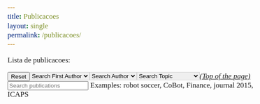 ```yaml
---
title: Publicacoes
layout: single
permalink: /publicacoes/
---
```


<bibtex src="/assets/bibs/pablo_barros.bib"></bibtex>

<script type="text/javascript" src="https://cdn.jsdelivr.net/gh/pcooksey/bibtex-js@1.0.0/src/bibtex_js.js"></script>


<script>    
		$(function() {
		  $("#Fontselector").on("change",function() {
		    var font = $("#Fontselector option:selected").text();
		    console.log(font);

		    $('.title.fonters').each(function() {
		    	$(this).css("font-family",font);
		    });
		  });
		});
		function reset() {
			$("select").each(function () {
			  localStorage.setItem($(this).attr("id"),"");
			  $(this).val("");
			});
			$("#searchbar").val("");
			$("#searchbar").trigger('change');
		}
		function resetOtherFilters(changedId) {
  $("select").each(function() {
    if ($(this).attr("id") !== changedId) {
      $(this).val("");
    }
  });
  $("#searchbar").val("");
}

$("#authorselectfirst, #authorselect").on("change", function() {
  resetOtherFilters($(this).attr("id"));
  $(this).trigger('change');
});

</script>

<style>
	    html,body,span,h1 {
	    	font-family: "Times New Roman", Times, serif;
	    	font-size: 17px;
	    }
	    bibtex { display: none; }
	    .searchbar { margin-left:0px;}
	    #bibtex_errors { margin-top:10px; color: red;}
	    h1.header {margin-left:8px;}
	    h1.YEAR { font-size: 17px; font-weight: bold; display: inline; margin-left:8px;}

</style>

Lista de publicacoes:

<div class="container-fluid">
    <div class="searchbar">
        <div style="float:left;">
            <button type="button" class="btn btn-default" onclick="reset()">Reset</button>
        </div>
        <div style="float:left;">
            <select id="authorselectfirst" class="btn bibtex_search bibtex_author" style="border: 1px solid lightgrey;"
                    extra="first" search="author" onchange="resetOtherFilters('authorselectfirst')">
                <option value="">Search First Author</option>
            </select>
        </div>
        <div style="float:left;">
            <select id="authorselect" class="btn bibtex_search bibtex_author" style="border: 1px solid lightgrey;"
                    search="author" onchange="resetOtherFilters('authorselect')">
                <option value="">Search Author</option>
            </select>
        </div>
        <div style="float:left;">
            <select id="topicselect" class="btn
							bibtex_search"
                    style="border: 1px solid lightgrey;" search="topic">
              <option value="">Search Topic</option>
              <!-- Add topic values here -->
        	      <option value="Finance">Finance</option>
                <option value="Autonomy">Autonomy</option>
                <option value="Symbiotic">Symbiotic Autonomy</option>
                <option value="CoBot|Episodic|Service|Insights|Model-Instance|Diverse">CoBot</option>
                <option value="Learning">Learning</option>
                <option value="Multiagent">Multiagent Systems</option>
                <option value="Multi-robot|Multirobot|soccer|Multiagent">Multirobot Systems</option>
                <option value="Planning">Planning</option>
                <option value="Robot">Autonomous Robots</option>
                <option value="Localization">Robot Localization</option>
                <option value="Soccer|Multi-robot">Robot Soccer</option>
                <option value="Vision">Vision</option>
            </select>
        </div>
        <div style="float:left;">
            <input type="text" class="bibtex_search form-control" id="searchbar" placeholder="Search publications">
            <span class="help-block">Examples: robot soccer, CoBot, Finance, journal 2015, ICAPS</span>
        </div>
    </div>
</div>

<div class="bibtex_structure">
    <div class="group year" extra="ASC number">
        <a href="#top" style="display: inline"><em>(Top of the page)</em></a>
        <div style="padding-bottom:10px;"></div>
        <div class="sort journal" extra="DESC string">
            <div class="templates"></div>
        </div>
    </div>
</div>

<div id="bibtex_display">

    <div class="if bibtex_template" style="display: none;">
        <ul>
            <li>
      <span class="if journal !nolink">
            <a class="bibtexVar" href="+URLORDEFAULT+" extra="BIBTEXKEY">
            <span style="text-decoration: underline;" class="title"></span>,
            </a>
      </span>

                <span class="if title nolink">
            <span class="title"></span>,
      </span>
                <div class="if author">
                    <span class="author"></span>
                </div>
                <div>
                    <span class="if journal"><em><span class="journal"></span></em>,</span>
                    <span class="if booktitle">In <em><span class="booktitle"></span></em>,</span>
                    <span class="if editor"><span class="editor"></span> (editors),</span>
                    <span class="if publisher"><em><span class="publisher"></span></em>,</span>
                    <span class="if !journal number">Technical report <span class="number"></span>,</span>
                    <span class="if institution"><span class="institution"></span>,</span>
                    <span class="if address"><span class="address"></span>,</span>
                    <span class="if volume"><span class="volume"></span>,</span>
                    <span class="if journal number">(<span class="number"></span>),</span>
                    <span class="if pages"> pages <span class="pages"></span>,</span>
                    <span class="if month"><span class="month"></span>,</span>
                    <span class="if year"><span class="year"></span>.</span>
                    <span class="if note"><span class="note"></span>.</span>
                    <a class="bibtexVar" role="button" data-toggle="collapse" href="#bib+BIBTEXKEY+"
                       aria-expanded="false" aria-controls="bib+BIBTEXKEY+" extra="BIBTEXKEY">
                        [bib]
                    </a>
                </div>
                <div class="bibtexVar collapse" id="bib+BIBTEXKEY+" extra="BIBTEXKEY">
                    <div class="well">
                        <pre><span class="bibtexraw noread"></span></pre>
                    </div>
                </div>
                <div style="display:none"><span class="bibtextype"></span></div>
                <div style="display:none"><span class="if topic"><span class="topic"></span></span></div>
            </li>
        </ul>
    </div>

</div>